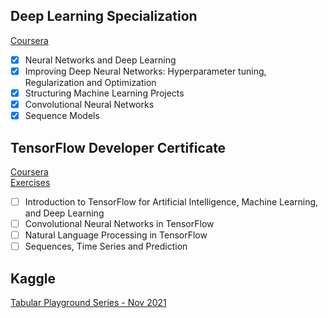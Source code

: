Deep Learning Specialization
--- 
<a href="https://www.coursera.org/specializations/deep-learning" target="_blank" title="Coursera">Coursera</a>
- [x] Neural Networks and Deep Learning
- [x] Improving Deep Neural Networks: Hyperparameter tuning, Regularization and Optimization
- [x] Structuring Machine Learning Projects
- [x] Convolutional Neural Networks
- [x] Sequence Models

TensorFlow Developer Certificate
---
<a href="https://www.coursera.org/professional-certificates/tensorflow-in-practice" target="_blank" title="Coursera">Coursera</a>
<br>
<a href="https://github.com/https-deeplearning-ai/tensorflow-1-public" target="_blank" title="Github">Exercises</a>
- [ ] Introduction to TensorFlow for Artificial Intelligence, Machine Learning, and Deep Learning
- [ ] Convolutional Neural Networks in TensorFlow
- [ ] Natural Language Processing in TensorFlow
- [ ] Sequences, Time Series and Prediction

Kaggle
---
<a href="https://www.kaggle.com/c/tabular-playground-series-nov-2021" target="_blank" title="Kaggle">Tabular Playground Series - Nov 2021</a>
